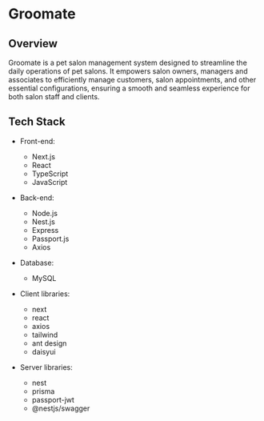 # Groomate

## Overview

Groomate is a pet salon management system designed to streamline the daily operations of pet salons. It empowers salon owners, managers and associates to efficiently manage customers, salon appointments, and other essential configurations, ensuring a smooth and seamless experience for both salon staff and clients.

## Tech Stack

- Front-end:

  - Next.js
  - React
  - TypeScript
  - JavaScript

- Back-end:

  - Node.js
  - Nest.js
  - Express
  - Passport.js
  - Axios

- Database:

  - MySQL

- Client libraries:

  - next
  - react
  - axios
  - tailwind
  - ant design
  - daisyui

- Server libraries:
  - nest
  - prisma
  - passport-jwt
  - @nestjs/swagger
